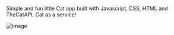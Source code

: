 Simple and fun little Cat app built with Javascript, CSS, HTML and TheCatAPI, Cat as a service!

![image](https://github.com/ShivgunGaming/cat-app/assets/102505925/9ad9d37c-6001-4fbd-a597-ae1b37527c2f)

